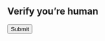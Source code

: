 <!DOCTYPE html>
<html lang="en">
<head>
  <meta charset="UTF-8">
  <meta name="viewport" content="width=device-width, initial-scale=1.0">
  <title>Delphi reCAPTCHA v2 Test</title>
  <script src="https://www.google.com/recaptcha/api.js" async defer></script>
  <style>
    #result { margin-top: 10px; font-weight: bold; }
  </style>
</head>
<body>
  <h2>Verify you’re human</h2>
  <div class="g-recaptcha" data-sitekey="6LdeqOsrAAAAAPkG8Ht1RhUk-xYvRPCODkmrvcNm"></div>
  <button onclick="sendToken()">Submit</button>
  <p id="result"></p>

  <script>
    // Send token to Delphi via redirect
function sendToken() {
  var token = grecaptcha.getResponse();
  if (token.length === 0) {
    document.getElementById("result").innerText = "❌ Please complete the reCAPTCHA!";
  } else {
    document.getElementById("result").innerText = "✅ CAPTCHA complete!";
    // Redirect to Delphi-handled page with token
    window.location.href = "myapp://token=" + token;
  }
}
      }
    }

    // Function to reset the CAPTCHA (can be called from Delphi)
    function resetCaptcha() {
      grecaptcha.reset();
      document.getElementById("result").innerText = "";
    }
  </script>
</body>
</html>
